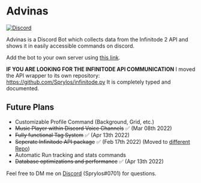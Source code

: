 # Advinas

[![Discord](https://discordapp.com/api/guilds/590288287864848387/embed.png)](https://discord.gg/hESyUZA)

Advinas is a Discord Bot which collects data from the Infinitode 2 API and shows it in easily accessible commands on discord.

Add the bot to your own server using [this link](https://discord.com/api/oauth2/authorize?client_id=824289599065030756&permissions=309238025280&scope=bot%20applications.commands).

**IF YOU ARE LOOKING FOR THE INFINITODE API COMMUNICATION**
I moved the API wrapper to its own repository: https://github.com/Sprylos/infinitode.py
It is completely typed and documented.

## Future Plans

-   Customizable Profile Command (Background, Grid, etc.)
-   ~~Music Player within Discord Voice Channels~~ ✅ (Mar 08th 2022)
-   ~~Fully functional Tag System~~ ✅ (Apr 13th 2022)
-   ~~Seperate Infinitode API package~~ ✅ (Feb 17th 2022) (Moved to [different Repo](https://github.com/Sprylos/infinitode.py))
-   Automatic Run tracking and stats commands
-   ~~Database optimizations and performance~~ ✅ (Apr 13th 2022)

Feel free to DM me on [Discord](https://discord.gg/hESyUZA) (Sprylos#0701) for questions.
